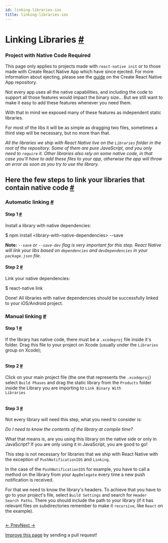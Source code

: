 ```yaml
---
id: linking-libraries-ios
title: linking-libraries-ios
---
```

<a id="content"></a><h1><a class="anchor" name="linking-libraries"></a>Linking Libraries <a class="hash-link" href="docs/linking-libraries-ios.html#linking-libraries">#</a></h1><div class="banner-crna-ejected"><h3>Project with Native Code Required</h3><p>This page only applies to projects made with <code>react-native init</code> or to those made with Create React Native App which have since ejected. For more information about ejecting, please see the <a href="https://github.com/react-community/create-react-native-app/blob/master/EJECTING.md" target="_blank">guide</a> on the Create React Native App repository.</p></div><div><p>Not every app uses all the native capabilities, and including the code to support
all those features would impact the binary size... But we still want to make it
easy to add these features whenever you need them.</p><p>With that in mind we exposed many of these features as independent static libraries.</p><p>For most of the libs it will be as simple as dragging two files, sometimes a third
step will be necessary, but no more than that.</p><p><em>All the libraries we ship with React Native live on the <code>Libraries</code> folder in
the root of the repository. Some of them are pure JavaScript, and you only need
to <code>require</code> it. Other libraries also rely on some native code, in that case
you'll have to add these files to your app, otherwise the app will throw an
error as soon as you try to use the library.</em></p><h2><a class="anchor" name="here-the-few-steps-to-link-your-libraries-that-contain-native-code"></a>Here the few steps to link your libraries that contain native code <a class="hash-link" href="docs/linking-libraries-ios.html#here-the-few-steps-to-link-your-libraries-that-contain-native-code">#</a></h2><h3><a class="anchor" name="automatic-linking"></a>Automatic linking <a class="hash-link" href="docs/linking-libraries-ios.html#automatic-linking">#</a></h3><h4><a class="anchor" name="step-1"></a>Step 1 <a class="hash-link" href="docs/linking-libraries-ios.html#step-1">#</a></h4><p>Install a library with native dependencies:</p><div class="prism language-bash">$ npm install <span class="token operator">&lt;</span>library<span class="token operator">-</span><span class="token keyword">with</span><span class="token operator">-</span>native<span class="token operator">-</span>dependencies<span class="token operator">&gt;</span> <span class="token operator">--</span>save</div><p><strong>Note:</strong> <em><code>--save</code> or <code>--save-dev</code> flag is very important for this step. React Native will link
your libs based on <code>dependencies</code> and <code>devDependencies</code> in your <code>package.json</code> file.</em></p><h4><a class="anchor" name="step-2"></a>Step 2 <a class="hash-link" href="docs/linking-libraries-ios.html#step-2">#</a></h4><p>Link your native dependencies:</p><div class="prism language-bash">$ react<span class="token operator">-</span>native link</div><p>Done! All libraries with native dependencies should be successfully linked to your iOS/Android project.</p><h3><a class="anchor" name="manual-linking"></a>Manual linking <a class="hash-link" href="docs/linking-libraries-ios.html#manual-linking">#</a></h3><h4><a class="anchor" name="step-1"></a>Step 1 <a class="hash-link" href="docs/linking-libraries-ios.html#step-1">#</a></h4><p>If the library has native code, there must be a <code>.xcodeproj</code> file inside it's
folder.
Drag this file to your project on Xcode (usually under the <code>Libraries</code> group
on Xcode);</p><p><img src="img/AddToLibraries.png" alt=""></p><h4><a class="anchor" name="step-2"></a>Step 2 <a class="hash-link" href="docs/linking-libraries-ios.html#step-2">#</a></h4><p>Click on your main project file (the one that represents the <code>.xcodeproj</code>)
select <code>Build Phases</code> and drag the static library from the <code>Products</code> folder
inside the Library you are importing to <code>Link Binary With Libraries</code></p><p><img src="img/AddToBuildPhases.png" alt=""></p><h4><a class="anchor" name="step-3"></a>Step 3 <a class="hash-link" href="docs/linking-libraries-ios.html#step-3">#</a></h4><p>Not every library will need this step, what you need to consider is:</p><p><em>Do I need to know the contents of the library at compile time?</em></p><p>What that means is, are you using this library on the native side or only in
JavaScript? If you are only using it in JavaScript, you are good to go!</p><p>This step is not necessary for libraries that we ship with React Native with the
exception of <code>PushNotificationIOS</code> and <code>Linking</code>.</p><p>In the case of the <code>PushNotificationIOS</code> for example, you have to call a method
on the library from your <code>AppDelegate</code> every time a new push notification is
received.</p><p>For that we need to know the library's headers. To achieve that you have to go
to your project's file, select <code>Build Settings</code> and search for <code>Header Search
Paths</code>. There you should include the path to your library (if it has relevant
files on subdirectories remember to make it <code>recursive</code>, like <code>React</code> on the
example).</p><p><img src="img/AddToSearchPaths.png" alt=""></p></div><div class="docs-prevnext"><a class="docs-prev" href="docs/native-components-ios.html#content">← Prev</a><a class="docs-next" href="docs/running-on-simulator-ios.html#content">Next →</a></div><p class="edit-page-block"><a target="_blank" href="https://github.com/facebook/react-native/blob/master/docs/LinkingLibraries.md">Improve this page</a> by sending a pull request!</p>